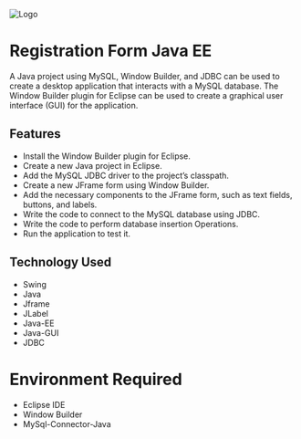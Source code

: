 ![Logo](https://www.nicepng.com/png/detail/854-8546612_java-ee-java-ee-logo-svg.png)


# Registration Form Java EE 

 A Java project using MySQL, Window Builder, and JDBC can be used to create a desktop application that interacts with a MySQL database. The Window Builder plugin for Eclipse can be used to create a graphical user interface (GUI) for the application.


 

## Features

- Install the Window Builder plugin for Eclipse.
- Create a new Java project in Eclipse.
- Add the MySQL JDBC driver to the project’s classpath.
- Create a new JFrame form using Window Builder.
- Add the necessary components to the JFrame form, such as text fields, buttons, and labels.
- Write the code to connect to the MySQL database using JDBC.
- Write the code to perform database insertion Operations.
- Run the application to test it.




##  Technology Used

+ Swing
+ Java 
+ Jframe
+ JLabel
+ Java-EE
+ Java-GUI
+ JDBC

# Environment Required

+ Eclipse IDE
+ Window Builder
+ MySql-Connector-Java



